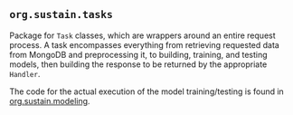 ## `org.sustain.tasks`

Package for `Task` classes, which are wrappers around an entire request process.
A task encompasses everything from retrieving requested data from MongoDB and preprocessing it, to building, training, and testing models,
then building the response to be returned by the appropriate `Handler`.

The code for the actual execution of the model training/testing is found in [org.sustain.modeling](../../modeling).